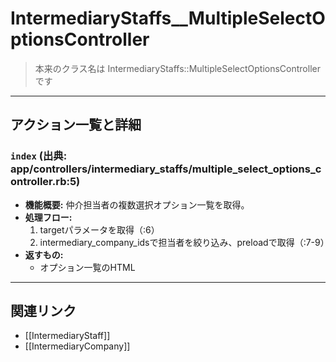 # IntermediaryStaffs__MultipleSelectOptionsController

> 本来のクラス名は IntermediaryStaffs::MultipleSelectOptionsController です

---

## アクション一覧と詳細

### `index` (出典: app/controllers/intermediary_staffs/multiple_select_options_controller.rb:5)

* **機能概要:**
  仲介担当者の複数選択オプション一覧を取得。
* **処理フロー:**
    1. targetパラメータを取得（:6）
    2. intermediary_company_idsで担当者を絞り込み、preloadで取得（:7-9）
* **返すもの:**
    - オプション一覧のHTML

---

## 関連リンク
- [[IntermediaryStaff]]
- [[IntermediaryCompany]] 
